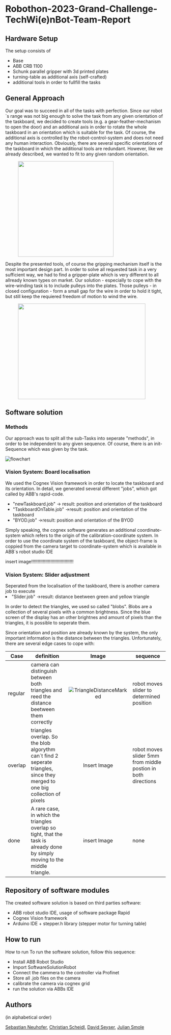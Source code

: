 # Robothon-2023-Grand-Challenge-TechWi(e)nBot-Team-Report

<h2>Hardware Setup</h2>

The setup consists of

<ul>
  <li>Base</li>
  <li>ABB CRB 1100 </li>
  <li>Schunk parallel gripper with 3d printed plates</li>
  <li>turning-table as additional axis (self-crafted)</li>
  <li>additional tools in order to fullfill the tasks</li>
</ul>

<h2>General Approach</h2>
Our goal was to succeed in all of the tasks with perfection. Since our robot´s range was not big enough to solve the task from any given orientation of the taskboard, we decided to create tools (e.g. a gear-feather-mechanism to open the door) and an additional axis in order to rotate the whole taskboard in an orientation which is suitable for the task. Of course, the additional axis is controlled by the robot-control-system and does not need any human interaction. Obviously, there are several specific orientations of the taskboard in which the additional tools are redundant. However, like we already described, we wanted to fit to any given random orientation.

<figure>
  <img src="https://user-images.githubusercontent.com/131485125/234349474-f773ca18-ef78-40f8-976f-d72834209baf.JPG" width="300" height="300">
</figure>

Despite the presented tools, of course the gripping mechanism itself is the most important design part. In order to solve all requested task in a very sufficient way, we had to find a gripper-plate which is very different to all allready known types on market. Our solution - especially to cope with the wire-winding task is to include pulleys into the plates. Those pulleys - in closed configuration - form a small gap for the wire in order to hold it tight, but still keep the requiered freedom of motion to wind the wire.



<figure>
  <img src="https://user-images.githubusercontent.com/131485125/234351693-f515091a-93aa-4f87-b97f-a567f6041716.jpg" width="400" height="300")>
</figure>



<h2>Software solution</h2>


<h3>Methods</h3>

Our approach was to split all the sub-Tasks into seperate "methods", in order to be independent to any given sequence. Of course, there is an init-Sequence which was given by the task.

![flowchart](https://user-images.githubusercontent.com/131485125/234347707-d8d07b28-8fe2-4b5c-8b70-358c335a7c51.png)

<h3>Vision System: Board localisation</h3>
We used the Cognex Vision framework in order to locate the taskboard and its orientation. In detail, we generated several different "jobs", which got called by ABB's rapid-code.

<ul>
  <li>"newTaskboard.job" -> result: position and orientation of the taskboard</li>
  <li>"TaskboardOnTable.job" ->result: position and orientation of the taskboard </li> 
  <li>"BYOD.job" ->result: position and orientation of the BYOD</li>
</ul>

Simply speaking, the cognex software generates an additional coordinate-system which refers to the origin of the calibration-coordinate system. In order to use the coordinate system of the taskboard, the object-frame is coppied from the camera target to coordinate-system which is available in ABB´s robot studio IDE





insert image!!!!!!!!!!!!!!!!!!!!!!!!!!!!!!!!!



<h3>Vision System: Slider adjustment</h3>
Seperated from the localisation of the taskboard, there is another camera job to execute 
<li>"Slider.job" ->result: distance beetween green and yellow triangle</li>

In order to detect the triangles, we used so called "blobs". Blobs are a collection of several pixels with a common brightness. Since the blue screen of the display has an other brightnes and amount of pixels than the triangles, it is possible to seperate them.

Since orientation and position are already known by the system, the only important information is the distance between the triangles. Unfortunately, there are several edge cases to cope with:

| Case    | definition                                                                                                                   |     Image    | sequence                                                      |
|---------|------------------------------------------------------------------------------------------------------------------------------|:------------:|---------------------------------------------------------------|
| regular | camera can distinguish between both triangles and reed the distance beetween them correctly                                  | ![TriangleDistanceMarked](https://user-images.githubusercontent.com/131485125/234574520-8d1e028a-296e-49c9-9d5b-1acc3d5d9e94.png) | robot moves slider to determined position                     |
| overlap | triangles overlap. So the blob algorythm can´t find 2 seperate triangles, since they merged to  one big collection of pixels | Insert Image | robot moves slider 5mm from middle postion in both directions |
| done    | A rare case, in which the triangles overlap so tight, that the task is already done by simply moving to the middle triangle. | insert Image | none                                                          |


<h2>Repository of software modules</h2>
The created software solution is based on third parties software:

<ul>
  <li>ABB robot studio IDE, usage of software package Rapid</li>
  <li>Cognex Vision framework </li> 
  <li>Arduino IDE + stepper.h library (stepper motor for turning table)</li>
</ul>

<h2>How to run</h2>How to run
To run the software solution, follow this sequence:
<ul>
  <li>Install ABB Robot Studio</li>
  <li>Import SoftwareSolutionRobot</li> 
  <li>Connect the cammera to the controller via Profinet</li>
  <li>Store all .job files on the camera</li>
  <li>calibrate the camera via cognex grid</li>
  <li>run the solution via ABBs IDE</li>
</ul>

<h2>Authors</h2>
(in alphabetical order)


[Sebastian Neuhofer](https://www.linkedin.com/in/sebneuhofer/), [Christian Scheidl](https://www.linkedin.com/in/christian-scheidl-793658252/), [David Seyser](https://www.linkedin.com/in/david-seyser/), [Julian Smole](https://www.linkedin.com/in/julian-smole-9b7537121/)



